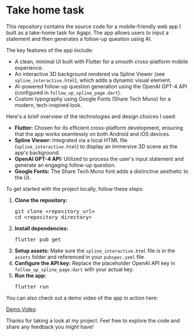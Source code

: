 <!DOCTYPE html>
<html lang="en">
<head>
</head>
<body>
  <h1>Take home task</h1>
  <p>This repository contains the source code for a mobile-friendly web app I built as a take-home task for Agapi. The app allows users to input a statement and then generates a follow-up question using AI.</p>
  
  <p>The key features of the app include:</p>
  <ul>
    <li>A clean, minimal UI built with Flutter for a smooth cross-platform mobile experience.</li>
    <li>An interactive 3D background rendered via Spline Viewer (see <code>spline_interactive.html</code>), which adds a dynamic visual element.</li>
    <li>AI-powered follow-up question generation using the OpenAI GPT-4 API (configured in <code>follow_up_spline_page.dart</code>).</li>
    <li>Custom typography using Google Fonts (Share Tech Mono) for a modern, tech-inspired look.</li>
  </ul>
  
  <p>Here's a brief overview of the technologies and design choices I used:</p>
  <ul>
    <li><strong>Flutter:</strong> Chosen for its efficient cross-platform development, ensuring that the app works seamlessly on both Android and iOS devices.</li>
    <li><strong>Spline Viewer:</strong> Integrated via a local HTML file (<code>spline_interactive.html</code>) to display an immersive 3D scene as the app's background.</li>
    <li><strong>OpenAI GPT-4 API:</strong> Utilized to process the user's input statement and generate an engaging follow-up question.</li>
    <li><strong>Google Fonts:</strong> The Share Tech Mono font adds a distinctive aesthetic to the UI.</li>
  </ul>
  
  <p>To get started with the project locally, follow these steps:</p>
  <ol>
    <li><strong>Clone the repository:</strong>
      <pre>git clone &lt;repository_url&gt;
cd &lt;repository_directory&gt;</pre>
    </li>
    <li><strong>Install dependencies:</strong>
      <pre>flutter pub get</pre>
    </li>
    <li><strong>Setup assets:</strong> Make sure the <code>spline_interactive.html</code> file is in the <code>assets</code> folder and referenced in your <code>pubspec.yaml</code> file.</li>
    <li><strong>Configure the API key:</strong> Replace the placeholder OpenAI API key in <code>follow_up_spline_page.dart</code> with your actual key.</li>
    <li><strong>Run the app:</strong>
      <pre>flutter run</pre>
    </li>
  </ol>
  
  <p>You can also check out a demo video of the app in action here:</p>
  <p><a href="https://drive.google.com/drive/folders/15Mp_CiWGuIJEcmgP-wZc394fTBjb9jw-?usp=sharing" target="_blank">Demo Video</a></p>
  
  <p>Thanks for taking a look at my project. Feel free to explore the code and share any feedback you might have!</p>
</body>
</html>
